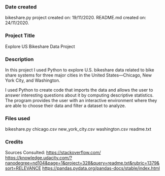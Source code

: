 ### Date created
bikeshare.py project created on: 19/11/2020.
README.md created on: 24/11/2020.

### Project Title
Explore US Bikeshare Data Project

### Description
In this project I used Python to explore U.S. bikeshare data related to bike share systems for three major cities in the United States—Chicago, New York City, and Washington. 

I used Python to create code that imports the data and allows the user to answer interesting questions about it by computing descriptive statistics. The program provides the user with an interactive environment where they are able to choose their data and filter a dataset to analyze.

### Files used
bikeshare.py
chicago.csv
new_york_city.csv
washington.csv
readme.txt

### Credits
Sources Consulted:
https://stackoverflow.com/
https://knowledge.udacity.com/?nanodegree=nd104&page=1&project=328&query=readme.txt&rubric=1379&sort=RELEVANCE
https://pandas.pydata.org/pandas-docs/stable/index.html

